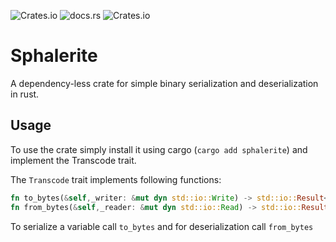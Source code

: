 ![Crates.io](https://img.shields.io/crates/v/sphalerite)
 ![docs.rs](https://img.shields.io/docsrs/sphalerite) ![Crates.io](https://img.shields.io/crates/l/sphalerite)
# Sphalerite
A dependency-less crate for simple binary serialization and deserialization in rust.

## Usage

To use the crate simply install it using cargo
(`cargo add sphalerite`)
and implement the Transcode trait.

The `Transcode` trait implements following functions:
```rust
fn to_bytes(&self,_writer: &mut dyn std::io::Write) -> std::io::Result<usize>
fn from_bytes(&self,_reader: &mut dyn std::io::Read) -> std::io::Result<Self>
```
To serialize a variable call `to_bytes` and for deserialization call `from_bytes`